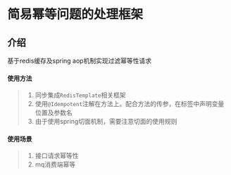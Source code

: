 # 简易幂等问题的处理框架

## 介绍

基于redis缓存及spring aop机制实现过滤幂等性请求

#### 使用方法

> 1. 同步集成`RedisTemplate`相关框架
> 2. 使用`@Idempotent`注解在方法上。配合方法的传参，在标签中声明变量位置及参数名
> 3. 由于使用spring切面机制，需要注意切面的使用规则

#### 使用场景

> 1. 接口请求幂等性
> 2. mq消费端幂等